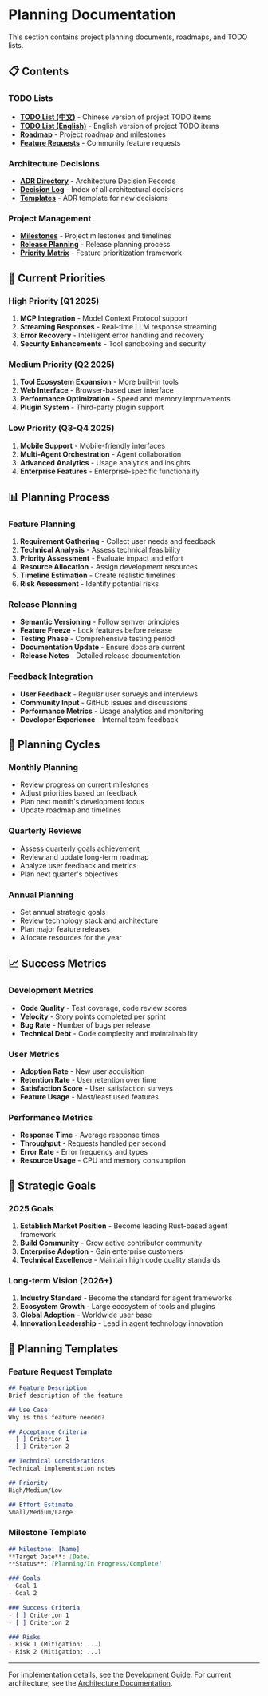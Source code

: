 # Planning Documentation

This section contains project planning documents, roadmaps, and TODO lists.

## 📋 Contents

### TODO Lists
- **[TODO List (中文)](TODO.md)** - Chinese version of project TODO items
- **[TODO List (English)](TODO_EN.md)** - English version of project TODO items
- **[Roadmap](roadmap.md)** - Project roadmap and milestones
- **[Feature Requests](feature-requests.md)** - Community feature requests

### Architecture Decisions
- **[ADR Directory](adr/)** - Architecture Decision Records
- **[Decision Log](adr/README.md)** - Index of all architectural decisions
- **[Templates](adr/template.md)** - ADR template for new decisions

### Project Management
- **[Milestones](milestones.md)** - Project milestones and timelines
- **[Release Planning](release-planning.md)** - Release planning process
- **[Priority Matrix](priority-matrix.md)** - Feature prioritization framework

## 🎯 Current Priorities

### High Priority (Q1 2025)
1. **MCP Integration** - Model Context Protocol support
2. **Streaming Responses** - Real-time LLM response streaming
3. **Error Recovery** - Intelligent error handling and recovery
4. **Security Enhancements** - Tool sandboxing and security

### Medium Priority (Q2 2025)
1. **Tool Ecosystem Expansion** - More built-in tools
2. **Web Interface** - Browser-based user interface
3. **Performance Optimization** - Speed and memory improvements
4. **Plugin System** - Third-party plugin support

### Low Priority (Q3-Q4 2025)
1. **Mobile Support** - Mobile-friendly interfaces
2. **Multi-Agent Orchestration** - Agent collaboration
3. **Advanced Analytics** - Usage analytics and insights
4. **Enterprise Features** - Enterprise-specific functionality

## 📊 Planning Process

### Feature Planning
1. **Requirement Gathering** - Collect user needs and feedback
2. **Technical Analysis** - Assess technical feasibility
3. **Priority Assessment** - Evaluate impact and effort
4. **Resource Allocation** - Assign development resources
5. **Timeline Estimation** - Create realistic timelines
6. **Risk Assessment** - Identify potential risks

### Release Planning
- **Semantic Versioning** - Follow semver principles
- **Feature Freeze** - Lock features before release
- **Testing Phase** - Comprehensive testing period
- **Documentation Update** - Ensure docs are current
- **Release Notes** - Detailed release documentation

### Feedback Integration
- **User Feedback** - Regular user surveys and interviews
- **Community Input** - GitHub issues and discussions
- **Performance Metrics** - Usage analytics and monitoring
- **Developer Experience** - Internal team feedback

## 🔄 Planning Cycles

### Monthly Planning
- Review progress on current milestones
- Adjust priorities based on feedback
- Plan next month's development focus
- Update roadmap and timelines

### Quarterly Reviews
- Assess quarterly goals achievement
- Review and update long-term roadmap
- Analyze user feedback and metrics
- Plan next quarter's objectives

### Annual Planning
- Set annual strategic goals
- Review technology stack and architecture
- Plan major feature releases
- Allocate resources for the year

## 📈 Success Metrics

### Development Metrics
- **Code Quality** - Test coverage, code review scores
- **Velocity** - Story points completed per sprint
- **Bug Rate** - Number of bugs per release
- **Technical Debt** - Code complexity and maintainability

### User Metrics
- **Adoption Rate** - New user acquisition
- **Retention Rate** - User retention over time
- **Satisfaction Score** - User satisfaction surveys
- **Feature Usage** - Most/least used features

### Performance Metrics
- **Response Time** - Average response times
- **Throughput** - Requests handled per second
- **Error Rate** - Error frequency and types
- **Resource Usage** - CPU and memory consumption

## 🎯 Strategic Goals

### 2025 Goals
1. **Establish Market Position** - Become leading Rust-based agent framework
2. **Build Community** - Grow active contributor community
3. **Enterprise Adoption** - Gain enterprise customers
4. **Technical Excellence** - Maintain high code quality standards

### Long-term Vision (2026+)
1. **Industry Standard** - Become the standard for agent frameworks
2. **Ecosystem Growth** - Large ecosystem of tools and plugins
3. **Global Adoption** - Worldwide user base
4. **Innovation Leadership** - Lead in agent technology innovation

## 📝 Planning Templates

### Feature Request Template
```markdown
## Feature Description
Brief description of the feature

## Use Case
Why is this feature needed?

## Acceptance Criteria
- [ ] Criterion 1
- [ ] Criterion 2

## Technical Considerations
Technical implementation notes

## Priority
High/Medium/Low

## Effort Estimate
Small/Medium/Large
```

### Milestone Template
```markdown
## Milestone: [Name]
**Target Date**: [Date]
**Status**: [Planning/In Progress/Complete]

### Goals
- Goal 1
- Goal 2

### Success Criteria
- [ ] Criterion 1
- [ ] Criterion 2

### Risks
- Risk 1 (Mitigation: ...)
- Risk 2 (Mitigation: ...)
```

---

For implementation details, see the [Development Guide](../development/).
For current architecture, see the [Architecture Documentation](../architecture/).
